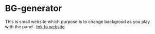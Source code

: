 # BG-generator
This is small website which purpose is to change backgroud as you play with the panel.
[link to website](https://bg-generator.pages.dev/)
